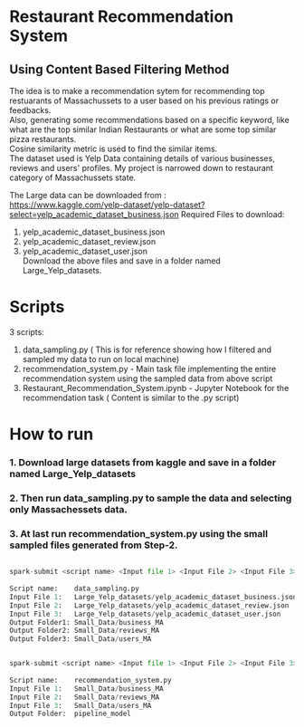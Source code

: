 # Restaurant Recommendation System  
## Using Content Based Filtering Method





The idea is to make a recommendation sytem for recommending top restuarants of Massachussets to a user based on his previous ratings or feedbacks.  
Also, generating some recommendations based on a specific keyword, like what are the top similar Indian Restaurants or what are some top similar pizza restaurants.  
Cosine similarity metric is used to find the similar items.  
The dataset used is Yelp Data containing details of various businesses, reviews and users' profiles.  My project is narrowed down to restaurant category of Massachussets state.    
  
The Large data can be downloaded from :  
https://www.kaggle.com/yelp-dataset/yelp-dataset?select=yelp_academic_dataset_business.json
Required Files to download:  
  1. yelp_academic_dataset_business.json  
  2. yelp_academic_dataset_review.json  
  3. yelp_academic_dataset_user.json  
Download the above files and save in a folder named Large_Yelp_datasets.




# Scripts  

3 scripts:  
  1. data_sampling.py ( This is for reference showing how I filtered and sampled my data to run on local machine)  
  2. recommendation_system.py -  Main task file implementing the entire recommendation system using the sampled data from above script
  3. Restaurant_Recommendation_System.ipynb - Jupyter Notebook for the recommendation task ( Content is similar to the .py script)  


# How to run  
### 1. Download large datasets from kaggle and save in a folder named Large_Yelp_datasets  
###    2. Then run data_sampling.py to sample the data and selecting only Massachessets data.  
###    3. At last run recommendation_system.py using the small sampled files generated from Step-2.  

```python

spark-submit <script name> <Input file 1> <Input File 2> <Input File 3> <Output folder 1> <Output folder 2> <Output folder 3>
  
Script name:    data_sampling.py
Input File 1:   Large_Yelp_datasets/yelp_academic_dataset_business.json 
Input File 2:   Large_Yelp_datasets/yelp_academic_dataset_review.json  
Input File 3:   Large_Yelp_datasets/yelp_academic_dataset_user.json  
Output Folder1: Small_Data/business_MA
Output Folder2: Small_Data/reviews_MA
Output Folder3: Small_Data/users_MA

```


```python

spark-submit <script name> <Input file 1> <Input File 2> <Input File 3> < Output folder to save Pipeline Model>
  
Script name:    recommendation_system.py
Input File 1:   Small_Data/business_MA  
Input File 2:   Small_Data/reviews_MA  
Input File 3:   Small_Data/users_MA  
Output Folder:  pipeline_model

```

